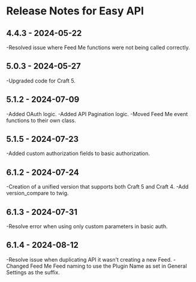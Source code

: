 # Release Notes for Easy API

## 4.4.3 - 2024-05-22

-Resolved issue where Feed Me functions were not being called correctly.

## 5.0.3 - 2024-05-27

-Upgraded code for Craft 5.

## 5.1.2 - 2024-07-09

-Added OAuth logic.
-Added API Pagination logic.
-Moved Feed Me event functions to their own class.

## 5.1.5 - 2024-07-23

-Added custom authorization fields to basic authorization.

## 6.1.2 - 2024-07-24

-Creation of a unified version that supports both Craft 5 and Craft 4.
-Add version_compare to twig.

## 6.1.3 - 2024-07-31

-Resolve error when using only custom parameters in basic auth.

## 6.1.4 - 2024-08-12

-Resolve issue when duplicating API it wasn't creating a new Feed.
-Changed Feed Me Feed naming to use the Plugin Name as set in General Settings as the suffix.